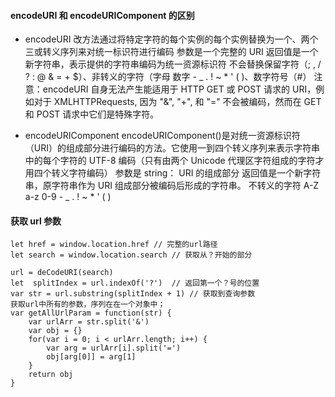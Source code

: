 #### encodeURI 和 encodeURIComponent 的区别

-   encodeURI
    改方法通过将特定字符的每个实例的每个实例替换为一个、两个三或转义序列来对统一标识符进行编码
    参数是一个完整的 URI
    返回值是一个新字符串，表示提供的字符串编码为统一资源标识符
    不会替换保留字符（; , / ? : @ & = + \$）、非转义的字符（字母 数字 - \_ . ! ~ \* ' ( )、数字符号（#）
    注意：encodeURI 自身无法产生能适用于 HTTP GET 或 POST 请求的 URI，例如对于 XMLHTTPRequests, 因为 "&", "+", 和 "=" 不会被编码，然而在 GET 和 POST 请求中它们是特殊字符。

-   encodeURIComponent
    encodeURIComponent()是对统一资源标识符（URI）的组成部分进行编码的方法。它使用一到四个转义序列来表示字符串中的每个字符的 UTF-8 编码（只有由两个 Unicode 代理区字符组成的字符才用四个转义字符编码）
    参数是 string： URI 的组成部分
    返回值是一个新字符串，原字符串作为 URI 组成部分被编码后形成的字符串。
    不转义的字符
    A-Z a-z 0-9 - \_ . ! ~ \* ' ( )

#### 获取 url 参数

```
let href = window.location.href // 完整的url路径
let search = window.location.search // 获取从？开始的部分

url = deCodeURI(search)
let  splitIndex = url.indexOf('?')  // 返回第一个？号的位置
var str = url.substring(splitIndex + 1) // 获取到查询参数
获取url中所有的参数，序列在在一个对象中；
var getAllUrlParam = function(str) {
    var urlArr = str.split('&')
    var obj = {}
    for(var i = 0; i < urlArr.length; i++) {
        var arg = urlArr[i].split('=')
        obj[arg[0]] = arg[1]
    }
    return obj
}
```
